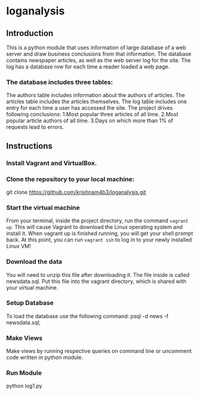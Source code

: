 # loganalysis
## Introduction
This is a python module that uses information of large database of a web server and draw business conclusions from that information. The database contains newspaper articles, as well as the web server log for the site. The log has a database row for each time a reader loaded a web page. 
### The database includes three tables:

The authors table includes information about the authors of articles.
The articles table includes the articles themselves.
The log table includes one entry for each time a user has accessed the site.
The project drives following conclusions:
1.Most popular three articles of all time.
2.Most popular article authors of all time.
3.Days on which more than 1% of requests lead to errors.
## Instructions
### Install Vagrant and VirtualBox.
### Clone the repository to your local machine:
git clone https://github.com/krishnam4b3/loganalysis.git
### Start the virtual machine
From your terminal, inside the project directory, run the command `vagrant up`. This will cause Vagrant to download the Linux operating system and install it. When vagrant up is finished running, you will get your shell prompt back. At this point, you can run `vagrant ssh` to log in to your newly installed Linux VM!
### Download the data
You will need to unzip this file after downloading it. The file inside is called newsdata.sql. Put this file into the vagrant directory, which is shared with your virtual machine.
### Setup Database
To load the database use the following command:
psql -d news -f newsdata.sql;
### Make Views
Make views by running respective queries on command line or uncomment code written in python module.
### Run Module
python log1.py
